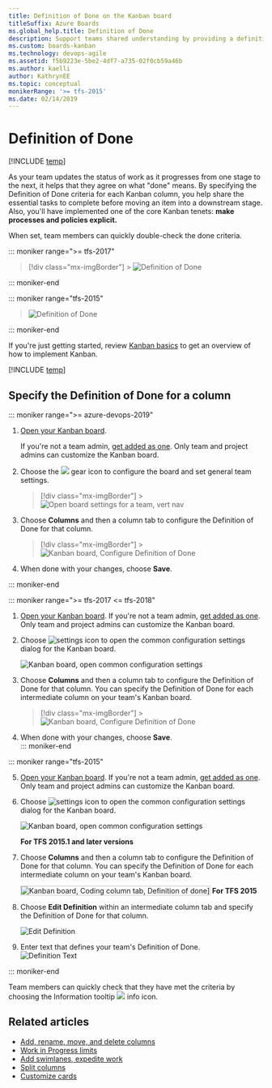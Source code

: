 ```yaml
---
title: Definition of Done on the Kanban board
titleSuffix: Azure Boards
ms.global_help.title: Definition of Done
description: Support teams shared understanding by providing a definition for what "done" means for each column of the Kanban board  
ms.custom: boards-kanban 
ms.technology: devops-agile
ms.assetid: f5b9223e-5be2-4df7-a735-02f0cb59a46b
ms.author: kaelli
author: KathrynEE
ms.topic: conceptual
monikerRange: '>= tfs-2015'
ms.date: 02/14/2019
---
```


# Definition of Done

[!INCLUDE [temp](../includes/version-vsts-tfs-2015-on.md)]

As your team updates the status of work as it progresses from one stage to the next, it helps that they agree on what "done" means. By specifying the Definition of Done criteria for each Kanban column, you help share the essential tasks to complete before moving an item into a downstream stage.
Also, you'll have implemented one of the core Kanban tenets: **make processes and policies explicit.**

When set, team members can quickly double-check the done criteria.

::: moniker range=">= tfs-2017"

> [!div class="mx-imgBorder"] > ![Definition of Done](media/columns/move-doing-done-dod-develop.png)

::: moniker-end

::: moniker range="tfs-2015"

> ![Definition of Done](media/ALM_DD_IntroImage.png)

::: moniker-end

If you're just getting started, review [Kanban basics](kanban-basics.md) to get an overview of how to implement Kanban.

[!INCLUDE [temp](../includes/prerequisites-team-settings.md)]

## Specify the Definition of Done for a column

::: moniker range=">= azure-devops-2019"

1.  [Open your Kanban board](kanban-quickstart.md).

    If you're not a team admin, [get added as one](../../organizations/settings/add-team-administrator.md). Only team and project admins can customize the Kanban board.

1.  Choose the ![](../../media/icons/blue-gear.png) gear icon to configure the board and set general team settings.

    > [!div class="mx-imgBorder"] > ![Open board settings for a team, vert nav](../../organizations/settings/media/configure-team/open-board-settings.png)

1.  Choose **Columns** and then a column tab to configure the Definition of Done for that column.

    > [!div class="mx-imgBorder"] > ![Kanban board, Configure Definition of Done](media/columns/definition-of-done-defined.png)

1.  When done with your changes, choose **Save**.

::: moniker-end

::: moniker range=">= tfs-2017 <= tfs-2018"

1.  [Open your Kanban board](kanban-quickstart.md). If you're not a team admin, [get added as one](../../organizations/settings/add-team-administrator.md). Only team and project admins can customize the Kanban board.

2.  Choose ![settings icon](../../media/icons/team-settings-gear-icon.png) to open the common configuration settings dialog for the Kanban board.

    ![Kanban board, open common configuration settings](media/add-columns-open-settings-ts.png)

3.  Choose **Columns** and then a column tab to configure the Definition of Done for that column. You can specify the Definition of Done for each intermediate column on your team's Kanban board.

    > [!div class="mx-imgBorder"] > ![Kanban board, Configure Definition of Done](media/columns/definition-of-done-defined.png)

4.  When done with your changes, choose **Save**.  
    ::: moniker-end

::: moniker range="tfs-2015"

5.  [Open your Kanban board](kanban-quickstart.md). If you're not a team admin, [get added as one](../../organizations/settings/add-team-administrator.md). Only team and project admins can customize the Kanban board.

6.  Choose ![settings icon](../../media/icons/team-settings-gear-icon.png) to open the common configuration settings dialog for the Kanban board.

    ![Kanban board, open common configuration settings](media/add-columns-open-settings-ts.png)

    **For TFS 2015.1 and later versions**

7.  Choose **Columns** and then a column tab to configure the Definition of Done for that column. You can specify the Definition of Done for each intermediate column on your team's Kanban board.

    <img src="media/vso-kanban-board-definition-of-done-no-tags.png"   alt="Kanban board, Coding column tab, Definition of done]" style="border: 1px solid #C3C3C3;" />
    <strong>For TFS 2015</strong>  

8.  Choose **Edit Definition** within an intermediate column tab and specify the Definition of Done for that column.

    ![Edit Definition](media/ALM_DD_EditDefinition.png)

9.  Enter text that defines your team's Definition of Done.  
    ![Definition Text](media/ALM_DD_DefinitionText.png)

::: moniker-end

Team members can quickly check that they have met the criteria by choosing the Information tooltip ![](media/ALM_DD_InfoIcon.png) info icon.

## Related articles

* [Add, rename, move, and delete columns](add-columns.md)
* [Work in Progress limits](wip-limits.md)
* [Add swimlanes, expedite work](expedite-work.md)
* [Split columns](split-columns.md)
* [Customize cards](../../boards/boards/customize-cards.md)
